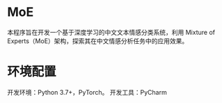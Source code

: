 # MoE
本程序旨在开发一个基于深度学习的中文文本情感分类系统，利用 Mixture of Experts（MoE）架构，探索其在中文情感分析任务中的应用效果。
# 环境配置
开发环境：Python 3.7+，PyTorch。
开发工具：PyCharm
